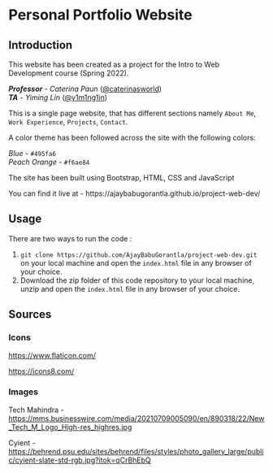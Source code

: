 # Personal Portfolio Website

## Introduction

<p>This website has been created as a project for the Intro to Web Development course (Spring 2022). </p>

***Professor*** - *Caterina Paun* ([@caterinasworld](https://github.com/caterinasworld)) <br>
***TA*** - *Yiming Lin* ([@y1m1ng1in](https://github.com/y1m1ng1in))

This is a single page website, that has different sections namely ```About Me```, ```Work Experience```, ```Projects```, ```Contact```.
<p>A color theme has been followed across the site with the following colors: <br>

*Blue* - ```#495fa6```<br>
*Peach Orange* - ```#f6ae84```</p>

<p>The site has been built using Bootstrap, HTML, CSS and JavaScript</p>

<p>You can find it live at - https://ajaybabugorantla.github.io/project-web-dev/</p>

## Usage 

There are two ways to run the code :

1. ```git clone https://github.com/AjayBabuGorantla/project-web-dev.git``` on your local machine and open the ```index.html``` file in any browser of your choice.
2. Download the zip folder of this code repository to your local machine, unzip and open the ```index.html``` file in any browser of your choice.

## Sources 

### Icons 

https://www.flaticon.com/

https://icons8.com/

### Images

Tech Mahindra - https://mms.businesswire.com/media/20210709005090/en/890318/22/New_Tech_M_Logo_High-res_highres.jpg

Cyient - https://behrend.psu.edu/sites/behrend/files/styles/photo_gallery_large/public/cyient-slate-std-rgb.jpg?itok=qCrBhEbQ



